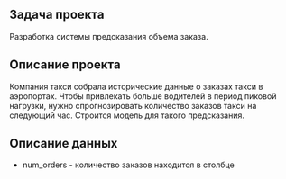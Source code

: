 ## Задача проекта
Разработка системы предсказания объема заказа.
## Описание проекта
Компания такси собрала исторические данные о заказах такси в аэропортах. Чтобы привлекать больше водителей в период пиковой нагрузки, нужно спрогнозировать количество заказов такси на следующий час. Строится модель для такого предсказания.
## Описание данных
- num_orders - количество заказов находится в столбце
